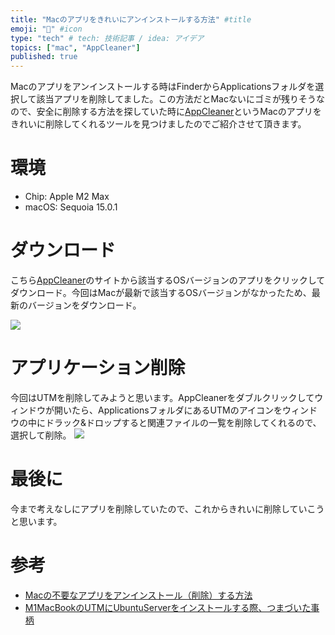 ```yaml
---
title: "Macのアプリをきれいにアンインストールする方法" #title
emoji: "🦛" #icon
type: "tech" # tech: 技術記事 / idea: アイデア
topics: ["mac", "AppCleaner"]
published: true
---
```

Macのアプリをアンインストールする時はFinderからApplicationsフォルダを選択して該当アプリを削除してました。この方法だとMacないにゴミが残りそうなので、安全に削除する方法を探していた時に[AppCleaner](https://freemacsoft.net/appcleaner/#google_vignette)というMacのアプリをきれいに削除してくれるツールを見つけましたのでご紹介させて頂きます。

# 環境
- Chip: Apple M2 Max
- macOS: Sequoia 15.0.1

# ダウンロード
こちら[AppCleaner](https://freemacsoft.net/appcleaner/#google_vignette)のサイトから該当するOSバージョンのアプリをクリックしてダウンロード。今回はMacが最新で該当するOSバージョンがなかったため、最新のバージョンをダウンロード。

![](https://storage.googleapis.com/zenn-user-upload/2162e8ce33f2-20241105.png)

# アプリケーション削除
今回はUTMを削除してみようと思います。AppCleanerをダブルクリックしてウィンドウが開いたら、ApplicationsフォルダにあるUTMのアイコンをウィンドウの中にドラック&ドロップすると関連ファイルの一覧を削除してくれるので、選択して削除。
![](https://storage.googleapis.com/zenn-user-upload/328496e0afae-20241105.png)

# 最後に
今まで考えなしにアプリを削除していたので、これからきれいに削除していこうと思います。

# 参考
- [Macの不要なアプリをアンインストール（削除）する方法](https://www.maclab.tokyo/document/appcleaner/3832/)
- [M1MacBookのUTMにUbuntuServerをインストールする際、つまづいた事柄](https://note.com/kaitokei/n/nf2b6e34de8b1)
